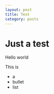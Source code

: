 ```yaml
---
layout: post
title: Test
category: posts
---
```


# Just a test

Hello world

This is 

   * a 
   * bullet
   * list
